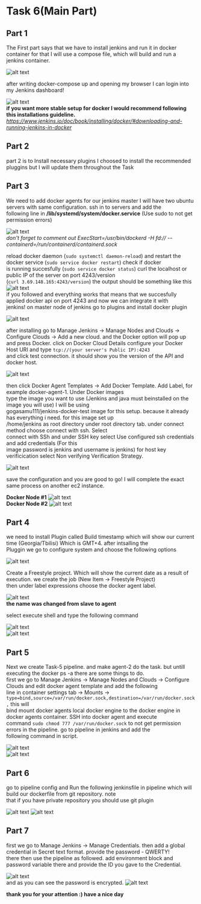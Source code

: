 # Task 6(Main Part)  
## Part 1  
The First part says that we have to install jenkins and run it in docker container for that I will use a compose file, which will build and run a  
jenkins container.  

![alt text](https://s3.eu-central-1.amazonaws.com/tas6.completed.forever/part1.PNG)  

after writing docker-compose up and opening my browser I can login into my Jenkins dashboard!  

![alt text](https://s3.eu-central-1.amazonaws.com/tas6.completed.forever/part2.PNG)  
__if you want more stable setup for docker I would recommend following this installations guideline.__  
_https://www.jenkins.io/doc/book/installing/docker/#downloading-and-running-jenkins-in-docker_
## Part 2  

part 2 is to Install necessary plugins I choosed to install the recommended pluggins but I will update them throughout the Task  

## Part 3  

We need to add docker agents for our jenkins master I will have two ubuntu servers with same configuration. ssh in to servers and add the  
following line in __/lib/systemd/system/docker.service__ (Use sudo to not get permission errors)  

![alt text](https://s3.eu-central-1.amazonaws.com/tas6.completed.forever/part3.PNG)  
_don't forget to comment out ExecStart=/usr/bin/dockerd -H fd:// --containerd=/run/containerd/containerd.sock_  

reload docker daemon (`sudo systemctl daemon-reload`) and restart the docker service (`sudo service docker restart`) check if docker  
is running succesfully (`sudo service docker status`) curl the localhost or public IP of the server on port 4243/version  
(`curl 3.69.148.165:4243/version`) the output should be something like this  
![alt text](https://s3.eu-central-1.amazonaws.com/tas6.completed.forever/part4.PNG)  
if you followed and everything works that means that we succesfully applied docker api on port 4243 and now we can integrate it with  
jenkins! on master node of jenkins go to plugins and install docker plugin  

![alt text](https://s3.eu-central-1.amazonaws.com/tas6.completed.forever/part5.PNG)  

after installing go to Manage Jenkins -> Manage Nodes and Clouds -> Configure Clouds -> Add a new cloud. and the Docker option will pop up 
and press Docker. click on Docker Cloud Details configure your Docker Host URI and type `tcp://(your server's Public IP):4243`  
and click test connection. it should show you the version of the API and docker host.  

![alt text](https://s3.eu-central-1.amazonaws.com/tas6.completed.forever/part6.PNG)  

then click Docker Agent Templates -> Add Docker Template. Add Label, for example docker-agent-1. Under Docker images  
type the image you want to use (Jenkins and java must beinstalled on the image you will use) I will be using  
gogasamu111/jenkins-docker-test image for this setup. because it already has everything i need. for this image set up  
/home/jenkins as root directory under root directory tab. under connect method choose connect with ssh. Select  
connect with SSh and under SSH key select Use configured ssh credentials and add credentials (For this  
image password is jenkins and username is jenkins) for host key verificication select Non verifying Verification Strategy.  

![alt text](https://s3.eu-central-1.amazonaws.com/tas6.completed.forever/Screenshot+2021-08-24+213346.png)  

save the configuration and you are good to go! I will complete the exact same process on another ec2 instance.  

__Docker Node #1__
![alt text](https://s3.eu-central-1.amazonaws.com/tas6.completed.forever/part7.1.PNG)  
__Docker Node #2__
![alt text](https://s3.eu-central-1.amazonaws.com/tas6.completed.forever/part7.2.PNG)  
## Part 4  

we need to install Plugin called Build timestamp which will show our current time (Georgia/Tbilisi) Which is GMT+4. after intsalling the  
Pluggin we go to configure system and choose the following options  

![alt text](https://s3.eu-central-1.amazonaws.com/tas6.completed.forever/Part8.PNG)  

Create a Freestyle project. Which will show the current date as a result of execution. we create the job (New Item -> Freestyle Project)  
then under label expressions choose the docker agent label.  

![alt text](https://s3.eu-central-1.amazonaws.com/tas6.completed.forever/Part9.PNG)  
__the name was changed from slave to agent__

select execute shell and type the following command  

![alt text](https://s3.eu-central-1.amazonaws.com/tas6.completed.forever/Part10.PNG)  
![alt text](https://s3.eu-central-1.amazonaws.com/tas6.completed.forever/part11.PNG)

## Part 5 

Next we create Task-5 pipeline. and make agent-2 do the task. but untill executing the docker ps -a there are some things to do.  
first we go to Manage Jenkins ->  Manage Nodes and Clouds -> Configure Clouds and edit docker agent template and add the following  
line in container settings tab  -> Mounts -> `type=bind,source=/var/run/docker.sock,destination=/var/run/docker.sock,` this will  
bind mount docker agents local docker engine to the docker engine in docker agents container. SSH into docker agent and execute  
command `sudo chmod 777 /var/run/docker.sock` to not get permission errors in the pipeline. go to pipeline in jenkins and add the  
following command in script.  

![alt text](https://s3.eu-central-1.amazonaws.com/tas6.completed.forever/part12.PNG)  
![alt text](https://s3.eu-central-1.amazonaws.com/tas6.completed.forever/part13.PNG)  

## Part 6  

go to pipeline config and Run the following jenkinsfile in pipeline which will build our dockerfile from git repository. note  
that if you have private repository you should use git plugin

![alt text](https://s3.eu-central-1.amazonaws.com/tas6.completed.forever/part14.PNG)
![alt text](https://s3.eu-central-1.amazonaws.com/tas6.completed.forever/part15.PNG)  

## Part 7  

first we go to Manage Jenkins -> Manage Credentials. then add a global credential in Secret text format. provide the password - QWERTY!  
there then use the pipeline as followed. add environment block and password variable there and provide the ID you gave to the Credential.  

![alt text](https://s3.eu-central-1.amazonaws.com/tas6.completed.forever/part16.PNG)  
and as you can see the password is encrypted.
![alt text](https://s3.eu-central-1.amazonaws.com/tas6.completed.forever/part17.PNG)  

__thank you for your attention :) have a nice day__
